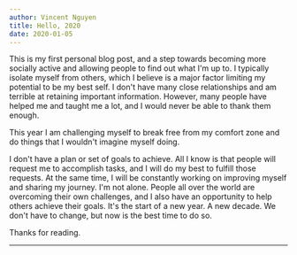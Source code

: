 ```yaml
---
author: Vincent Nguyen
title: Hello, 2020
date: 2020-01-05
---
```


This is my first personal blog post, and a step towards becoming more socially active and allowing people to find out what I'm up to.
I typically isolate myself from others, which I believe is a major factor limiting my potential to be my best self.
I don't have many close relationships and am terrible at retaining important information.
However, many people have helped me and taught me a lot, and I would never be able to thank them enough.

This year I am challenging myself to break free from my comfort zone and do things that I wouldn't imagine myself doing.

I don't have a plan or set of goals to achieve.
All I know is that people will request me to accomplish tasks, and I will do my best to fulfill those requests.
At the same time, I will be constantly working on improving myself and sharing my journey.
I'm not alone.
People all over the world are overcoming their own challenges, and I also have an opportunity to help others achieve their goals.
It's the start of a new year.
A new decade.
We don't have to change, but now is the best time to do so.

Thanks for reading.

---